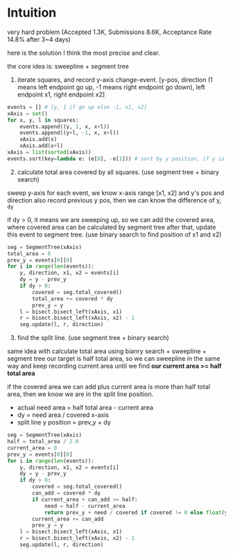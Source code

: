 # Intuition

very hard problem (Accepted 1.3K, Submissions 8.6K, Acceptance Rate 14.8% after 3~4 days)

here is the solution I think the most precise and clear.

the core idea is: sweepline + segment tree

1. iterate squares, and record y-axis change-event. [y-pos, direction (1 means left endpoint go up, -1 means right endpoint go down), left endpoint x1, right endpoint x2]

```py
events = [] # [y, 1 if go up else -1, x1, x2]
xAxis = set()
for x, y, l in squares:
    events.append((y, 1, x, x+l))
    events.append((y+l, -1, x, x+l))
    xAxis.add(x)
    xAxis.add(x+l)
xAxis = list(sorted(xAxis))
events.sort(key=lambda e: (e[0], -e[1])) # sort by y position, if y is the same, sort by direction
```

2. calculate total area covered by all squares. (use segment tree + binary search)

sweep y-axis
for each event, we know x-axis range [x1, x2] and y's pos and direction
also record previous y pos, then we can know the difference of y, `dy`

if dy > 0, it means we are sweeping up, so we can add the covered area, where covered area can be calculated by segment tree
after that, update this event to segment tree. (use binary search to find position of x1 and x2)

```py
seg = SegmentTree(xAxis)
total_area = 0
prev_y = events[0][0]
for i in range(len(events)):
    y, direction, x1, x2 = events[i]
    dy = y - prev_y
    if dy > 0:
        covered = seg.total_covered()
        total_area += covered * dy
        prev_y = y
    l = bisect.bisect_left(xAxis, x1)
    r = bisect.bisect_left(xAxis, x2) - 1
    seg.update(l, r, direction)
```

3. find the split line. (use segment tree + binary search)

same idea with calculate total area using bianry search + sweepline + segment tree
our target is half total area, so we can sweepline in the same way and keep recording current area until we find **our current area >= half total area**


if the covered area we can add plus current area is more than half total area, then we know we are in the split line position.

- actual need area = half total area - current area
- dy = need area / covered x-axis
- split line y position = prev_y + dy

```py
seg = SegmentTree(xAxis)
half = total_area / 2.0
current_area = 0
prev_y = events[0][0]
for i in range(len(events)):
    y, direction, x1, x2 = events[i]
    dy = y - prev_y
    if dy > 0:
        covered = seg.total_covered()
        can_add = covered * dy
        if current_area + can_add >= half:
            need = half - current_area
            return prev_y + need / covered if covered != 0 else float(y)
        current_area += can_add
        prev_y = y
    l = bisect.bisect_left(xAxis, x1)
    r = bisect.bisect_left(xAxis, x2) - 1
    seg.update(l, r, direction)
```